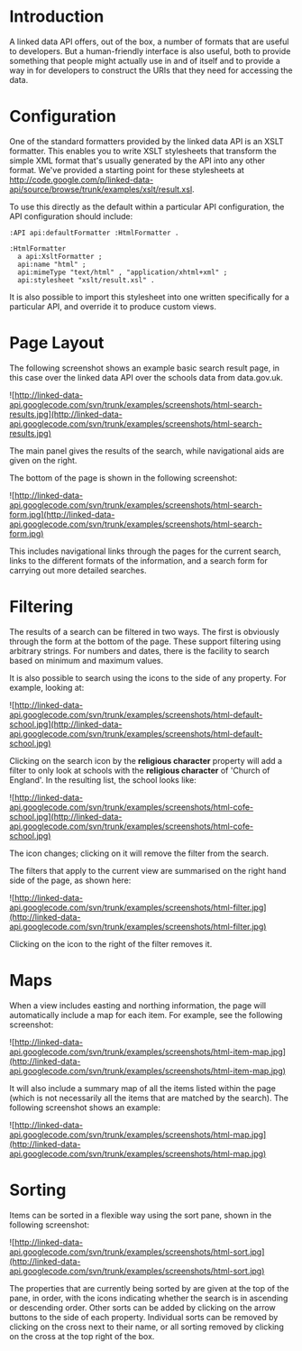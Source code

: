 # Introduction #

A linked data API offers, out of the box, a number of formats that are useful to developers. But a human-friendly interface is also useful, both to provide something that people might actually use in and of itself and to provide a way in for developers to construct the URIs that they need for accessing the data.

# Configuration #

One of the standard formatters provided by the linked data API is an XSLT formatter. This enables you to write XSLT stylesheets that transform the simple XML format that's usually generated by the API into any other format. We've provided a starting point for these stylesheets at http://code.google.com/p/linked-data-api/source/browse/trunk/examples/xslt/result.xsl.

To use this directly as the default within a particular API configuration, the API configuration should include:

```
:API api:defaultFormatter :HtmlFormatter .

:HtmlFormatter
  a api:XsltFormatter ;
  api:name "html" ;
  api:mimeType "text/html" , "application/xhtml+xml" ;
  api:stylesheet "xslt/result.xsl" .
```

It is also possible to import this stylesheet into one written specifically for a particular API, and override it to produce custom views.

# Page Layout #

The following screenshot shows an example basic search result page, in this case over the linked data API over the schools data from data.gov.uk.

![http://linked-data-api.googlecode.com/svn/trunk/examples/screenshots/html-search-results.jpg](http://linked-data-api.googlecode.com/svn/trunk/examples/screenshots/html-search-results.jpg)

The main panel gives the results of the search, while navigational aids are given on the right.

The bottom of the page is shown in the following screenshot:

![http://linked-data-api.googlecode.com/svn/trunk/examples/screenshots/html-search-form.jpg](http://linked-data-api.googlecode.com/svn/trunk/examples/screenshots/html-search-form.jpg)

This includes navigational links through the pages for the current search, links to the different formats of the information, and a search form for carrying out more detailed searches.

# Filtering #

The results of a search can be filtered in two ways. The first is obviously through the form at the bottom of the page. These support filtering using arbitrary strings. For numbers and dates, there is the facility to search based on minimum and maximum values.

It is also possible to search using the icons to the side of any property. For example, looking at:

![http://linked-data-api.googlecode.com/svn/trunk/examples/screenshots/html-default-school.jpg](http://linked-data-api.googlecode.com/svn/trunk/examples/screenshots/html-default-school.jpg)

Clicking on the search icon by the **religious character** property will add a filter to only look at schools with the **religious character** of 'Church of England'. In the resulting list, the school looks like:

![http://linked-data-api.googlecode.com/svn/trunk/examples/screenshots/html-cofe-school.jpg](http://linked-data-api.googlecode.com/svn/trunk/examples/screenshots/html-cofe-school.jpg)

The icon changes; clicking on it will remove the filter from the search.

The filters that apply to the current view are summarised on the right hand side of the page, as shown here:

![http://linked-data-api.googlecode.com/svn/trunk/examples/screenshots/html-filter.jpg](http://linked-data-api.googlecode.com/svn/trunk/examples/screenshots/html-filter.jpg)

Clicking on the icon to the right of the filter removes it.

# Maps #

When a view includes easting and northing information, the page will automatically include a map for each item. For example, see the following screenshot:

![http://linked-data-api.googlecode.com/svn/trunk/examples/screenshots/html-item-map.jpg](http://linked-data-api.googlecode.com/svn/trunk/examples/screenshots/html-item-map.jpg)

It will also include a summary map of all the items listed within the page (which is not necessarily all the items that are matched by the search). The following screenshot shows an example:

![http://linked-data-api.googlecode.com/svn/trunk/examples/screenshots/html-map.jpg](http://linked-data-api.googlecode.com/svn/trunk/examples/screenshots/html-map.jpg)

# Sorting #

Items can be sorted in a flexible way using the sort pane, shown in the following screenshot:

![http://linked-data-api.googlecode.com/svn/trunk/examples/screenshots/html-sort.jpg](http://linked-data-api.googlecode.com/svn/trunk/examples/screenshots/html-sort.jpg)

The properties that are currently being sorted by are given at the top of the pane, in order, with the icons indicating whether the search is in ascending or descending order. Other sorts can be added by clicking on the arrow buttons to the side of each property. Individual sorts can be removed by clicking on the cross next to their name, or all sorting removed by clicking on the cross at the top right of the box.